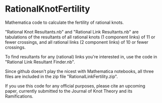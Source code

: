 # RationalKnotFertility
Mathematica code to calculate the fertility of rational knots.

"Rational Knot Resultants.nb" and "Rational Link Resultants.nb" are tabulations of the resultants of all rational knots (1 component links) of 11 or fewer crossings, and all rational links (2 component links) of 10 or fewer crossings. 

To find resultants for any (rational) links you're interested in, use the code in "Rational Link Resultant Finder.nb". 

Since github doesn't play the nicest with Mathematica notebooks, all three files are included in the zip file "RationalLinkFertility.zip".

If you use this code for any official purposes, please cite an upcoming paper, currently submitted to the Journal of Knot Theory and its Ramifications.
